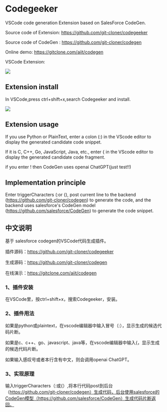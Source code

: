 # Codegeeker
VSCode code generation Extension based on SalesForce CodeGen.

Source code of Extension: https://github.com/git-cloner/codegeeker

Source code of CodeGen : https://github.com/git-cloner/codegen

Online demo: https://gitclone.com/aiit/codegen

VSCode Extension:

 ![](https://gitclone.com/download1/aiit/codegeeker.gif)

## Extension install

In VSCode,press ctrl+shift+x,search Codegeeker and install.

 ![](https://gitclone.com/download1/aiit/extension.png)

## Extension usage

If you use Python or PlainText, enter a colon (:) in the VScode editor to display the generated candidate code snippet.

If it is C, C++, Go, JavaScript, Java, etc., enter { in the VScode editor to display the generated candidate code fragment.

if you enter ! then CodeGen uses openai ChatGPT(just test!!) 

## Implementation principle

Enter triggerCharacters (:or {), post current line to the backend (https://github.com/git-cloner/codegen) to generate the code, and the backend uses salesforce's CodeGen model (https://github.com/salesforce/CodeGen) to generate the code snippet.

## 中文说明

基于 salesforce codegen的VSCode代码生成插件。

插件源码：https://github.com/git-cloner/codegeeker

生成源码：https://github.com/git-cloner/codegen

在线演示：https://gitclone.com/aiit/codegen

### 1、插件安装

在VSCode里，按ctrl+shift+x，搜索Codegeeker，安装。

### 2、插件用法

如果是python或plaintext，在vscode编辑器中输入冒号（:），显示生成的候选代码片断。

如果是c、c++、go、javascript、java等，在vscode编辑器中输入{，显示生成的候选代码片断。

如果输入感叹号或者本行含有中文，则会调用openai ChatGPT。

### 3、实现原理

输入triggerCharacters（:或{）,将本行代码post到后台（https://github.com/git-cloner/codegen）生成代码，后台使用salesforce的CodeGen模型（https://github.com/salesforce/CodeGen）生成代码片断返回。


